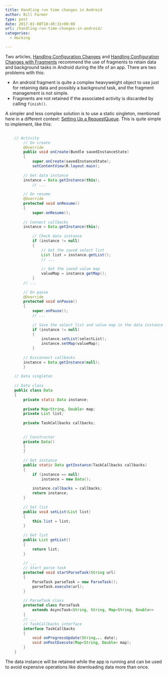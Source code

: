 ```yaml
---
title: Handling run time changes in Android
author: Bill Farmer
type: post
date: 2017-01-08T18:49:31+00:00
url: /handling-run-time-changes-in-android/
categories:
  - Hacking

---
```

Two articles, [Handling Configuration Changes][1] and [Handling Configuration Changes with Fragments][2] recommend the use of fragments to retain data and background tasks in Android during the life of an app. There are two problems with this:

  * An android fragment is quite a complex heavyweight object to use just for retaining data and possibly a background task, and the fragment management is not simple.
  * Fragments are not retained if the associated activity is discarded by calling `finish()`.

A simpler and less complex solution is to use a static singleton, mentioned here in a different context: [Setting Up a RequestQueue][3]. This is quite simple to implement, like this:

```java
    
    // Activity
        // On create
        @Override
        public void onCreate(Bundle savedInstanceState)
        {
            super.onCreate(savedInstanceState);
            setContentView(R.layout.main);
    
    	// Get data instance
    	instance = Data.getInstance(this);
            // ...
    
        // On resume
        @Override
        protected void onResume()
        {
            super.onResume();
    
    	// Connect callbacks
    	instance = Data.getInstance(this);
     
            // Check data instance
            if (instance != null)
            {
                // Get the saved select list
                List list = instance.getList();
                // ...
    
                // Get the saved value map
                valueMap = instance.getMap();
            }
        // ...
    
        // On pause
        @Override
        protected void onPause()
        {
            super.onPause();
            // ...
    
            // Save the select list and value map in the data instance
            if (instance != null)
            {
                instance.setList(selectList);
                instance.setMap(valueMap);
            }
    
    	// Disconnect callbacks
    	instance = Data.getInstance(null);
        }
    
    // Data singleton
    
    // Data class
    public class Data
    {
        private static Data instance;
    
        private Map<String, Double> map;
        private List list;
    
        private TaskCallbacks callbacks;
    
    
        // Constructor
        private Data()
        {
        }
    
        // Get instance
        public static Data getInstance(TaskCallbacks callbacks)
        {
            if (instance == null)
                instance = new Data();
    
            instance.callbacks = callbacks;
            return instance;
        }
    
        // Set list
        public void setList(List list)
        {
            this.list = list;
        }
    
        // Get list
        public List getList()
        {
            return list;
        }
    
        // ...
        // Start parse task
        protected void startParseTask(String url)
        {
            ParseTask parseTask = new ParseTask();
            parseTask.execute(url);
        }
    
        // ParseTask class
        protected class ParseTask
            extends AsyncTask<String, String, Map<String, Double>>
        {
        // ...
        // TaskCallbacks interface
        interface TaskCallbacks
        {
            void onProgressUpdate(String... date);
            void onPostExecute(Map<String, Double> map);
        }
    }
```

The data instance will be retained while the app is running and can be used to avoid expensive operations like downloading data more than once.

 [1]: https://developer.android.com/guide/topics/resources/runtime-changes.html
 [2]: http://www.androiddesignpatterns.com/2013/04/retaining-objects-across-config-changes.html
 [3]: https://developer.android.com/training/volley/requestqueue.html
